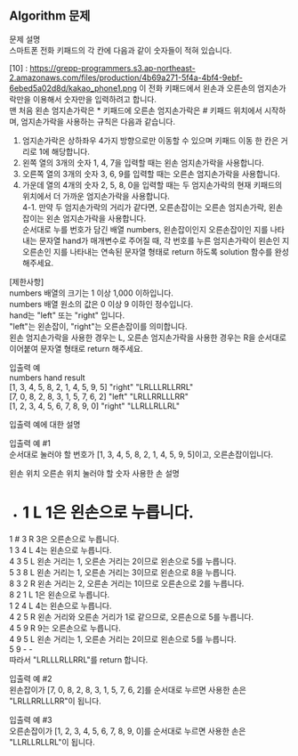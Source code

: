 ## Algorithm 문제      
     
문제 설명     
스마트폰 전화 키패드의 각 칸에 다음과 같이 숫자들이 적혀 있습니다.     

[10] : https://grepp-programmers.s3.ap-northeast-2.amazonaws.com/files/production/4b69a271-5f4a-4bf4-9ebf-6ebed5a02d8d/kakao_phone1.png
이 전화 키패드에서 왼손과 오른손의 엄지손가락만을 이용해서 숫자만을 입력하려고 합니다.     
맨 처음 왼손 엄지손가락은 * 키패드에 오른손 엄지손가락은 # 키패드 위치에서 시작하며, 엄지손가락을 사용하는 규칙은 다음과 같습니다.     
     
1. 엄지손가락은 상하좌우 4가지 방향으로만 이동할 수 있으며 키패드 이동 한 칸은 거리로 1에 해당합니다.     
2. 왼쪽 열의 3개의 숫자 1, 4, 7을 입력할 때는 왼손 엄지손가락을 사용합니다.     
3. 오른쪽 열의 3개의 숫자 3, 6, 9를 입력할 때는 오른손 엄지손가락을 사용합니다.     
4. 가운데 열의 4개의 숫자 2, 5, 8, 0을 입력할 때는 두 엄지손가락의 현재 키패드의 위치에서 더 가까운 엄지손가락을 사용합니다.     
4-1. 만약 두 엄지손가락의 거리가 같다면, 오른손잡이는 오른손 엄지손가락, 왼손잡이는 왼손 엄지손가락을 사용합니다.     
순서대로 누를 번호가 담긴 배열 numbers, 왼손잡이인지 오른손잡이인 지를 나타내는 문자열 hand가 매개변수로 주어질 때, 각 번호를 누른 엄지손가락이 왼손인 지 오른손인 지를 나타내는 연속된 문자열 형태로 return 하도록 solution 함수를 완성해주세요.      

[제한사항]     
numbers 배열의 크기는 1 이상 1,000 이하입니다.     
numbers 배열 원소의 값은 0 이상 9 이하인 정수입니다.     
hand는 "left" 또는 "right" 입니다.     
"left"는 왼손잡이, "right"는 오른손잡이를 의미합니다.     
왼손 엄지손가락을 사용한 경우는 L, 오른손 엄지손가락을 사용한 경우는 R을 순서대로 이어붙여 문자열 형태로 return 해주세요.     
     
입출력 예     
numbers	                           hand	    result     
[1, 3, 4, 5, 8, 2, 1, 4, 5, 9, 5]	"right"	 "LRLLLRLLRRL"     
[7, 0, 8, 2, 8, 3, 1, 5, 7, 6, 2]	"left"	 "LRLLRRLLLRR"     
[1, 2, 3, 4, 5, 6, 7, 8, 9, 0]	  "right"	 "LLRLLRLLRL"     
    
입출력 예에 대한 설명    

입출력 예 #1    
순서대로 눌러야 할 번호가 [1, 3, 4, 5, 8, 2, 1, 4, 5, 9, 5]이고, 오른손잡이입니다.    
    
왼손 위치	오른손 위치	눌러야 할 숫자	사용한 손	설명    
*	#	1	L	1은 왼손으로 누릅니다.    
1	#	3	R	3은 오른손으로 누릅니다.    
1	3	4	L	4는 왼손으로 누릅니다.    
4	3	5	L	왼손 거리는 1, 오른손 거리는 2이므로 왼손으로 5를 누릅니다.    
5	3	8	L	왼손 거리는 1, 오른손 거리는 3이므로 왼손으로 8을 누릅니다.    
8	3	2	R	왼손 거리는 2, 오른손 거리는 1이므로 오른손으로 2를 누릅니다.    
8	2	1	L	1은 왼손으로 누릅니다.    
1	2	4	L	4는 왼손으로 누릅니다.    
4	2	5	R	왼손 거리와 오른손 거리가 1로 같으므로, 오른손으로 5를 누릅니다.    
4	5	9	R	9는 오른손으로 누릅니다.    
4	9	5	L	왼손 거리는 1, 오른손 거리는 2이므로 왼손으로 5를 누릅니다.    
5	9	-	-	    
따라서 "LRLLLRLLRRL"를 return 합니다.    
    
입출력 예 #2    
왼손잡이가 [7, 0, 8, 2, 8, 3, 1, 5, 7, 6, 2]를 순서대로 누르면 사용한 손은 "LRLLRRLLLRR"이 됩니다.    
    
입출력 예 #3    
오른손잡이가 [1, 2, 3, 4, 5, 6, 7, 8, 9, 0]를 순서대로 누르면 사용한 손은 "LLRLLRLLRL"이 됩니다.    

